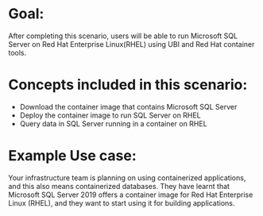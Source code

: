 # Goal:
After completing this scenario, users will be able to run Microsoft SQL Server 
on Red Hat Enterprise Linux(RHEL) using UBI and Red Hat container tools.

# Concepts included in this scenario:
* Download the container image that contains Microsoft SQL Server 
* Deploy the container image to run SQL Server on RHEL
* Query data in SQL Server running in a container on RHEL

# Example Use case:
Your infrastructure team is planning on using containerized applications, and this also means
containerized databases. They have learnt that Microsoft SQL Server 2019 offers a container image
for Red Hat Enterprise Linux (RHEL), and they want to start using it for building applications.

